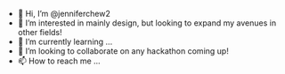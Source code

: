 - 👋 Hi, I’m @jenniferchew2
- 👀 I’m interested in mainly design, but looking to expand my avenues in other fields!
- 🌱 I’m currently learning ...
- 💞️ I’m looking to collaborate on any hackathon coming up!
- 📫 How to reach me ...

<!---
jenniferchew2/jenniferchew2 is a ✨ special ✨ repository because its `README.md` (this file) appears on your GitHub profile.
You can click the Preview link to take a look at your changes.
--->
